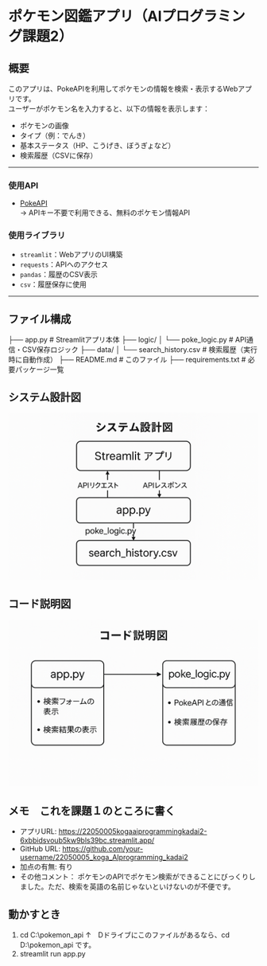 

# ポケモン図鑑アプリ（AIプログラミング課題2）

## 概要

このアプリは、PokeAPIを利用してポケモンの情報を検索・表示するWebアプリです。  
ユーザーがポケモン名を入力すると、以下の情報を表示します：

- ポケモンの画像
- タイプ（例：でんき）
- 基本ステータス（HP、こうげき、ぼうぎょなど）
- 検索履歴（CSVに保存）

---

### 使用API

- [PokeAPI](https://pokeapi.co/)  
  → APIキー不要で利用できる、無料のポケモン情報API

### 使用ライブラリ

- `streamlit`：WebアプリのUI構築
- `requests`：APIへのアクセス
- `pandas`：履歴のCSV表示
- `csv`：履歴保存に使用

---

## ファイル構成

├── app.py # Streamlitアプリ本体
├── logic/
│ └── poke_logic.py # API通信・CSV保存ロジック
├── data/
│ └── search_history.csv # 検索履歴（実行時に自動作成）
├── README.md # このファイル
├── requirements.txt # 必要パッケージ一覧

## システム設計図
![System Diagram](pokemon_api/images/system_diagram.png)

## コード説明図
![Code Diagram](pokemon_api/images/code_diagram.png)

## メモ　これを課題１のところに書く
- アプリURL: https://22050005kogaaiprogrammingkadai2-6xbbidsvoub5kw9bls39bc.streamlit.app/
- GitHub URL: https://github.com/your-username/22050005_koga_AIprogramming_kadai2
- 加点の有無: 有り
- その他コメント： ポケモンのAPIでポケモン検索ができることにびっくりしました。ただ、検索を英語の名前じゃないといけないのが不便です。

## 動かすとき

1. cd C:\pokemon_api
↑　Dドライブにこのファイルがあるなら、cd D:\pokemon_api です。
2. streamlit run app.py
